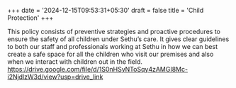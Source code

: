 +++
date = '2024-12-15T09:53:31+05:30'
draft = false
title = 'Child Protection'
+++

This policy consists of preventive strategies and proactive procedures to ensure the safety of all children under Sethu’s care. It gives clear guidelines to both our staff and professionals working at Sethu in how we can best create a safe space for all the children who visit our premises and also when we interact with children out in the field.
https://drive.google.com/file/d/1S0nHSyNToSqy4zAMGI8Mc-i2NjdlzW3d/view?usp=drive_link
